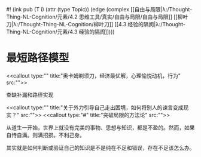 #! (ink pub (T i) (attr (type Topic)) (edge (complex [[自由与局限|λ:/Thought-Thing-NL-Cognition/元素/4.2 思维工具/真实/自由与局限/自由与局限]] [[柳叶刀|λ:/Thought-Thing-NL-Cognition/柳叶刀]] [[4.3 经验的隔阂|λ:/Thought-Thing-NL-Cognition/元素/4.3 经验的隔阂]])))

# 最短路径模型

<<callout type:"" title:"奥卡姆剃须刀，经济最优解，心理愉悦动机，行为" src:"">>

查缺补漏和路径实现

<<callout type:"" title:"关于外力引导自己走出困境，如何将别人的谏言变成现实？" src:"">>
<<callout type:"#" title:"突破局限的方法论" src:"">>

从道生一开始，世界上就没有完美的事物、思想与知识，都是不盈的。然而，如果自恃自满。则满招损。不利己身。

其实就是如何判断或验证自己的知识是不是纯在不足和错误，存在不足该怎么办。
